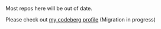 Most repos here will be out of date.

Please check out [my codeberg profile](https://codeberg.org/zekar) (Migration in progress)
